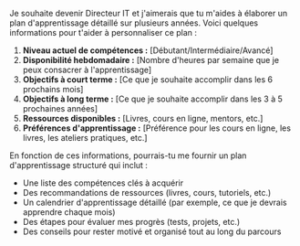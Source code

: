 Je souhaite devenir Directeur IT et j'aimerais que tu m'aides à élaborer un plan d'apprentissage détaillé sur plusieurs années. Voici quelques informations pour t'aider à personnaliser ce plan :

1. **Niveau actuel de compétences :** [Débutant/Intermédiaire/Avancé]
2. **Disponibilité hebdomadaire :** [Nombre d'heures par semaine que je peux consacrer à l'apprentissage]
3. **Objectifs à court terme :** [Ce que je souhaite accomplir dans les 6 prochains mois]
4. **Objectifs à long terme :** [Ce que je souhaite accomplir dans les 3 à 5 prochaines années]
5. **Ressources disponibles :** [Livres, cours en ligne, mentors, etc.]
6. **Préférences d'apprentissage :** [Préférence pour les cours en ligne, les livres, les ateliers pratiques, etc.]

En fonction de ces informations, pourrais-tu me fournir un plan d'apprentissage structuré qui inclut :

- Une liste des compétences clés à acquérir
- Des recommandations de ressources (livres, cours, tutoriels, etc.)
- Un calendrier d'apprentissage détaillé (par exemple, ce que je devrais apprendre chaque mois)
- Des étapes pour évaluer mes progrès (tests, projets, etc.)
- Des conseils pour rester motivé et organisé tout au long du parcours